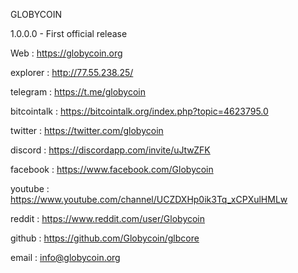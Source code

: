 GLOBYCOIN

1.0.0.0 - First official release 

Web : https://globycoin.org

explorer : http://77.55.238.25/

telegram : https://t.me/globycoin

bitcointalk :  https://bitcointalk.org/index.php?topic=4623795.0

twitter : https://twitter.com/globycoin

discord : https://discordapp.com/invite/uJtwZFK

facebook : https://www.facebook.com/Globycoin

youtube : https://www.youtube.com/channel/UCZDXHp0ik3Tq_xCPXulHMLw

reddit : https://www.reddit.com/user/Globycoin

github : https://github.com/Globycoin/glbcore

email : info@globycoin.org

